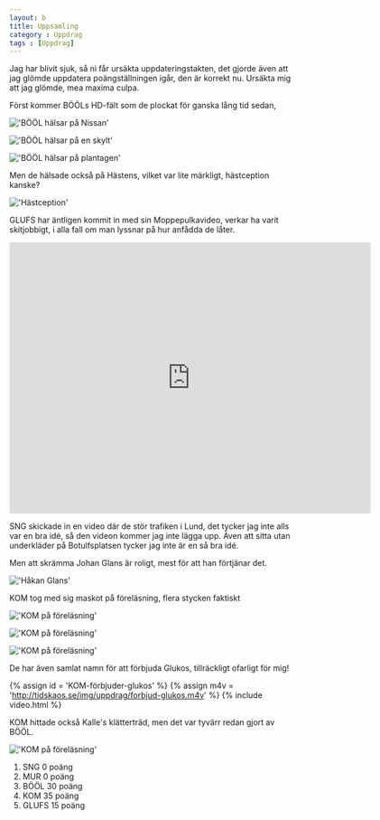 ```yaml
---
layout: b
title: Uppsamling
category : Uppdrag
tags : [Uppdrag]
---
```


Jag har blivit sjuk, så ni får ursäkta uppdateringstakten, det gjorde även att jag glömde uppdatera poängställningen igår, den är korrekt nu. Ursäkta mig att jag glömde, mea maxima culpa.

Först kommer BÖÖLs HD-fält som de plockat för ganska lång tid sedan,

!['BÖÖL hälsar på Nissan'](http://tidskaos.se/img/hdf-done/nissan-bool.jpg)

!['BÖÖL hälsar på en skylt'](http://tidskaos.se/img/hdf-done/skylt-bool.jpg)

!['BÖÖL hälsar på plantagen'](http://tidskaos.se/img/hdf-done/plantagen-bool.jpg)

Men de hälsade också på Hästens, vilket var lite märkligt, hästception kanske?

!['Hästception'](http://tidskaos.se/img/uppdrag/bool-hestception.jpg)

GLUFS har äntligen kommit in med sin Moppepulkavideo, verkar ha varit skitjobbigt, i alla fall om man lyssnar på hur anfådda de låter.

<iframe width="640" height="480" src="http://www.youtube.com/embed/2-VVtoY6d08" frameborder="0">
</iframe>

SNG skickade in en video där de stör trafiken i Lund, det tycker jag inte alls var en bra idé, så den videon kommer jag inte lägga upp. Även att sitta utan underkläder på Botulfsplatsen tycker jag inte är en så bra idé.

Men att skrämma Johan Glans är roligt, mest för att han förtjänar det.

!['Håkan Glans'](http://tidskaos.se/img/uppdrag/sng-glans.jpg)

KOM tog med sig maskot på föreläsning, flera stycken faktiskt

!['KOM på föreläsning'](http://tidskaos.se/img/uppdrag/kom-maskot-pa-forelasning.jpg)

!['KOM på föreläsning'](http://tidskaos.se/img/uppdrag/kom-maskot-pa-forelasning-2.jpg)

!['KOM på föreläsning'](http://tidskaos.se/img/uppdrag/kom-maskot-pa-forelasning-3.jpg)

De har även samlat namn för att förbjuda Glukos, tillräckligt ofarligt för mig!

{% assign id = 'KOM-förbjuder-glukos' %}
{% assign m4v = 'http://tidskaos.se/img/uppdrag/forbjud-glukos.m4v' %}
{% include video.html %}

KOM hittade också Kalle's klätterträd, men det var tyvärr redan gjort av BÖÖL.

!['KOM på föreläsning'](http://tidskaos.se/img/uppdrag/kom-kalle-och-hans-klattertrad.jpg)

 1. SNG 0 poäng
 2. MUR 0 poäng
 3. BÖÖL 30 poäng
 4. KOM 35 poäng
 5. GLUFS 15 poäng
